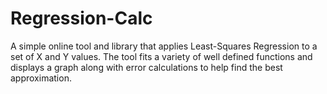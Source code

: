 # Regression-Calc
A simple online tool and library that applies Least-Squares Regression to a set of X and Y values. The tool fits a variety of well defined functions and displays a graph along with error calculations to help find the best approximation.
